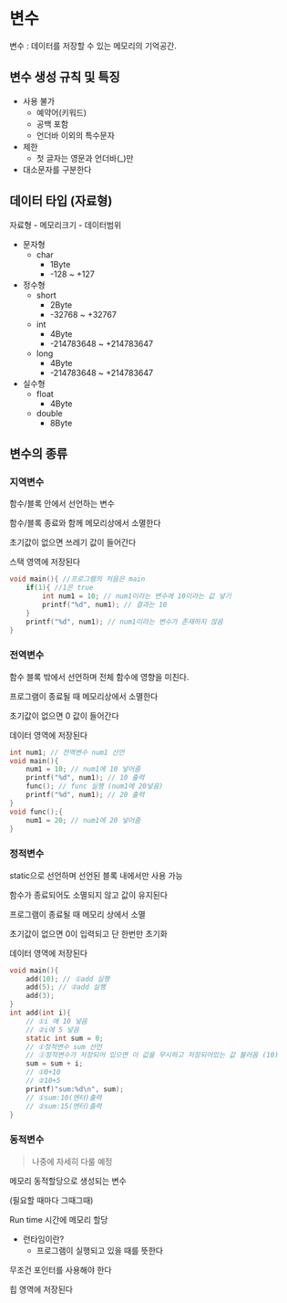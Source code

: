 # 변수

변수 : 데이터를 저장할 수 있는 메모리의 기억공간.

## 변수 생성 규칙 및 특징

- 사용 불가
  - 예약어(키워드)
  - 공백 포함
  - 언더바 이외의 특수문자
- 제한
  - 첫 글자는 영문과 언더바(\_)만
- 대소문자를 구분한다

## 데이터 타입 (자료형)

자료형 - 메모리크기 - 데이터범위

- 문자형
  - char
    - 1Byte
    - -128 ~ +127
- 정수형
  - short
    - 2Byte
    - -32768 ~ +32767
  - int
    - 4Byte
    - -214783648 ~ +214783647
  - long
    - 4Byte
    - -214783648 ~ +214783647
- 실수형
  - float
    - 4Byte
  - double
    - 8Byte

## 변수의 종류

### 지역변수

함수/블록 안에서 선언하는 변수

함수/블록 종료와 함께 메모리상에서 소멸한다

초기값이 없으면 쓰레기 값이 들어간다

스택 영역에 저장된다

```c
void main(){ //프로그램의 처음은 main
	if(1){ //1은 true
		int num1 = 10; // num1이라는 변수에 10이라는 값 넣기
		printf("%d", num1); // 결과는 10
	}
	printf("%d", num1); // num1이라는 변수가 존재하지 않음
}
```

### 전역변수

함수 블록 밖에서 선언하며 전체 함수에 영향을 미친다.

프로그램이 종료될 때 메모리상에서 소멸한다

초기값이 없으면 0 값이 들어간다

데이터 영역에 저장된다

```c
int num1; // 전역변수 num1 선언
void main(){
	num1 = 10; // num1에 10 넣어줌
	printf("%d", num1); // 10 출력
	func(); // func 실행 (num1에 20넣음)
	printf("%d", num1); // 20 출력
}
void func();{
	num1 = 20; // num1에 20 넣어줌
}
```

### 정적변수

static으로 선언하며 선언된 블록 내에서만 사용 가능

함수가 종료되어도 소멸되지 않고 값이 유지된다

프로그램이 종료될 때 메모리 상에서 소멸

초기값이 없으면 0이 입력되고 단 한번만 초기화

데이터 영역에 저장된다

```c
void main(){
	add(10); // ①add 실행
	add(5); // ②add 실행
	add(3);
}
int add(int i){
	// ①i 에 10 넣음
	// ②i에 5 넣음
	static int sum = 0;
	// ①정적변수 sum 선언
	// ②정적변수가 저장되어 있으면 이 값을 무시하고 저장되어있는 값 불러옴 (10)
	sum = sum + i;
	// ①0+10
	// ②10+5
	printf)"sum:%d\n", sum);
	// ①sum:10(엔터)출력
	// ②sum:15(엔터)출력
}
```

### 동적변수

> 나중에 자세히 다룰 예정

메모리 동적할당으로 생성되는 변수

(필요할 때마다 그때그때)

Run time 시간에 메모리 할당

- 런타임이란?
  - 프로그램이 실행되고 있을 때를 뜻한다

무조건 포인터를 사용해야 한다

힙 영역에 저장된다
